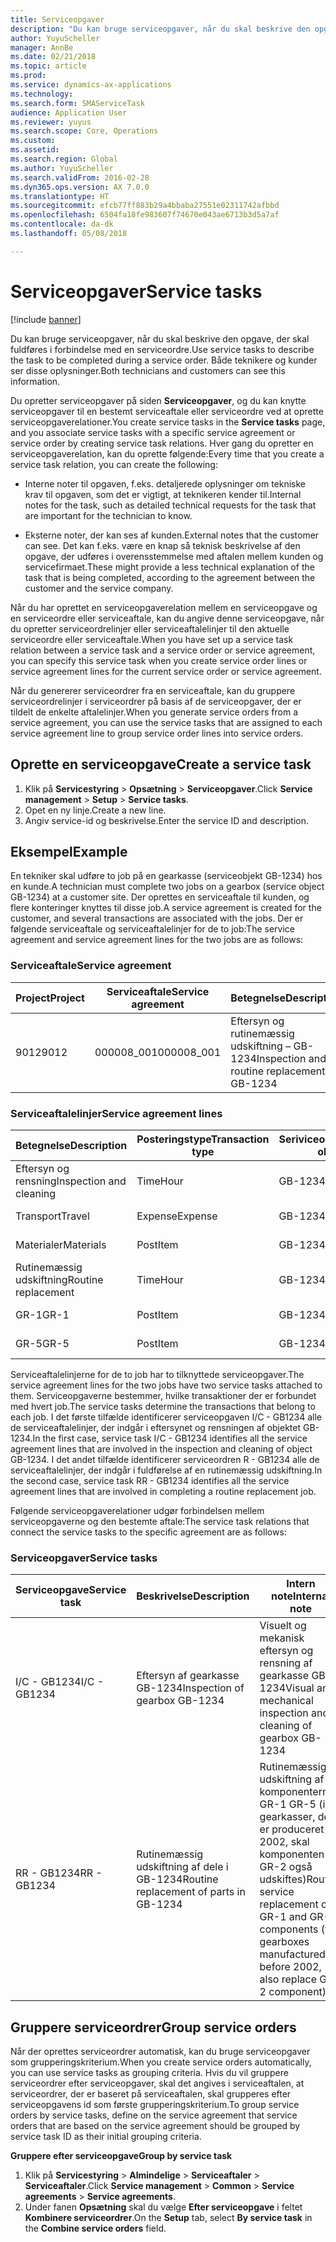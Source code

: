 ```yaml
---
title: Serviceopgaver
description: "Du kan bruge serviceopgaver, når du skal beskrive den opgave, der skal fuldføres i forbindelse med en serviceordre. Både teknikere og kunder ser disse oplysninger."
author: YuyuScheller
manager: AnnBe
ms.date: 02/21/2018
ms.topic: article
ms.prod: 
ms.service: dynamics-ax-applications
ms.technology: 
ms.search.form: SMAServiceTask
audience: Application User
ms.reviewer: yuyus
ms.search.scope: Core, Operations
ms.custom: 
ms.assetid: 
ms.search.region: Global
ms.author: YuyuScheller
ms.search.validFrom: 2016-02-28
ms.dyn365.ops.version: AX 7.0.0
ms.translationtype: HT
ms.sourcegitcommit: efcb77ff883b29a4bbaba27551e02311742afbbd
ms.openlocfilehash: 6504fa18fe983607f74670e043ae6713b3d5a7af
ms.contentlocale: da-dk
ms.lasthandoff: 05/08/2018

---
```


# <a name="service-tasks"></a><span data-ttu-id="8e119-104">Serviceopgaver</span><span class="sxs-lookup"><span data-stu-id="8e119-104">Service tasks</span></span>  

[!include [banner](../includes/banner.md)]

<span data-ttu-id="8e119-105">Du kan bruge serviceopgaver, når du skal beskrive den opgave, der skal fuldføres i forbindelse med en serviceordre.</span><span class="sxs-lookup"><span data-stu-id="8e119-105">Use service tasks to describe the task to be completed during a service order.</span></span>
<span data-ttu-id="8e119-106">Både teknikere og kunder ser disse oplysninger.</span><span class="sxs-lookup"><span data-stu-id="8e119-106">Both technicians and customers can see this information.</span></span>

<span data-ttu-id="8e119-107">Du opretter serviceopgaver på siden **Serviceopgaver**, og du kan knytte serviceopgaver til en bestemt serviceaftale eller serviceordre ved at oprette serviceopgaverelationer.</span><span class="sxs-lookup"><span data-stu-id="8e119-107">You create service tasks in the **Service tasks** page, and you associate service tasks with a specific service agreement or service order by creating service task relations.</span></span> <span data-ttu-id="8e119-108">Hver gang du opretter en serviceopgaverelation, kan du oprette følgende:</span><span class="sxs-lookup"><span data-stu-id="8e119-108">Every time that you create a service task relation, you can create the following:</span></span>

-  <span data-ttu-id="8e119-109">Interne noter til opgaven, f.eks. detaljerede oplysninger om tekniske krav til opgaven, som det er vigtigt, at teknikeren kender til.</span><span class="sxs-lookup"><span data-stu-id="8e119-109">Internal notes for the task, such as detailed technical requests for the task that are important for the technician to know.</span></span>

-  <span data-ttu-id="8e119-110">Eksterne noter, der kan ses af kunden.</span><span class="sxs-lookup"><span data-stu-id="8e119-110">External notes that the customer can see.</span></span> <span data-ttu-id="8e119-111">Det kan f.eks. være en knap så teknisk beskrivelse af den opgave, der udføres i overensstemmelse med aftalen mellem kunden og servicefirmaet.</span><span class="sxs-lookup"><span data-stu-id="8e119-111">These might provide a less technical explanation of the task that is being completed, according to the agreement between the customer and the service company.</span></span>

<span data-ttu-id="8e119-112">Når du har oprettet en serviceopgaverelation mellem en serviceopgave og en serviceordre eller serviceaftale, kan du angive denne serviceopgave, når du opretter serviceordrelinjer eller serviceaftalelinjer til den aktuelle serviceordre eller serviceaftale.</span><span class="sxs-lookup"><span data-stu-id="8e119-112">When you have set up a service task relation between a service task and a service order or service agreement, you can specify this service task when you create service order lines or service agreement lines for the current service order or service agreement.</span></span>

<span data-ttu-id="8e119-113">Når du genererer serviceordrer fra en serviceaftale, kan du gruppere serviceordrelinjer i serviceordrer på basis af de serviceopgaver, der er tildelt de enkelte aftalelinjer.</span><span class="sxs-lookup"><span data-stu-id="8e119-113">When you generate service orders from a service agreement, you can use the service tasks that are assigned to each service agreement line to group service order lines into service orders.</span></span>

## <a name="create-a-service-task"></a><span data-ttu-id="8e119-114">Oprette en serviceopgave</span><span class="sxs-lookup"><span data-stu-id="8e119-114">Create a service task</span></span>

1. <span data-ttu-id="8e119-115">Klik på **Servicestyring** \> **Opsætning** \> **Serviceopgaver**.</span><span class="sxs-lookup"><span data-stu-id="8e119-115">Click **Service management** \> **Setup** \> **Service tasks**.</span></span>
2. <span data-ttu-id="8e119-116">Opet en ny linje.</span><span class="sxs-lookup"><span data-stu-id="8e119-116">Create a new line.</span></span>
3. <span data-ttu-id="8e119-117">Angiv service-id og beskrivelse.</span><span class="sxs-lookup"><span data-stu-id="8e119-117">Enter the service ID and description.</span></span>

## <a name="example"></a><span data-ttu-id="8e119-118">Eksempel</span><span class="sxs-lookup"><span data-stu-id="8e119-118">Example</span></span>

<span data-ttu-id="8e119-119">En tekniker skal udføre to job på en gearkasse (serviceobjekt GB-1234) hos en kunde.</span><span class="sxs-lookup"><span data-stu-id="8e119-119">A technician must complete two jobs on a gearbox (service object GB-1234) at a customer site.</span></span> <span data-ttu-id="8e119-120">Der oprettes en serviceaftale til kunden, og flere konteringer knyttes til disse job.</span><span class="sxs-lookup"><span data-stu-id="8e119-120">A service agreement is created for the customer, and several transactions are associated with the jobs.</span></span> <span data-ttu-id="8e119-121">Der er følgende serviceaftale og serviceaftalelinjer for de to job:</span><span class="sxs-lookup"><span data-stu-id="8e119-121">The service agreement and service agreement lines for the two jobs are as follows:</span></span>

### <a name="service-agreement"></a><span data-ttu-id="8e119-122">Serviceaftale</span><span class="sxs-lookup"><span data-stu-id="8e119-122">Service agreement</span></span>

| <span data-ttu-id="8e119-123">Project</span><span class="sxs-lookup"><span data-stu-id="8e119-123">Project</span></span> | <span data-ttu-id="8e119-124">Serviceaftale</span><span class="sxs-lookup"><span data-stu-id="8e119-124">Service agreement</span></span> | <span data-ttu-id="8e119-125">Betegnelse</span><span class="sxs-lookup"><span data-stu-id="8e119-125">Description</span></span>                                  | <span data-ttu-id="8e119-126">Multi</span><span class="sxs-lookup"><span data-stu-id="8e119-126">Group</span></span>   |
|---------|-------------------|----------------------------------------------|---------|
| <span data-ttu-id="8e119-127">9012</span><span class="sxs-lookup"><span data-stu-id="8e119-127">9012</span></span>    | <span data-ttu-id="8e119-128">000008\_001</span><span class="sxs-lookup"><span data-stu-id="8e119-128">000008\_001</span></span>       | <span data-ttu-id="8e119-129">Eftersyn og rutinemæssig udskiftning – GB-1234</span><span class="sxs-lookup"><span data-stu-id="8e119-129">Inspection and routine replacement – GB-1234</span></span> | <span data-ttu-id="8e119-130">Løntillæg</span><span class="sxs-lookup"><span data-stu-id="8e119-130">Premium</span></span> |

### <a name="service-agreement-lines"></a><span data-ttu-id="8e119-131">Serviceaftalelinjer</span><span class="sxs-lookup"><span data-stu-id="8e119-131">Service agreement lines</span></span>

| <span data-ttu-id="8e119-132">Betegnelse</span><span class="sxs-lookup"><span data-stu-id="8e119-132">Description</span></span>             | <span data-ttu-id="8e119-133">Posteringstype</span><span class="sxs-lookup"><span data-stu-id="8e119-133">Transaction type</span></span> | <span data-ttu-id="8e119-134">Seriviceobjekt</span><span class="sxs-lookup"><span data-stu-id="8e119-134">Service object</span></span> | <span data-ttu-id="8e119-135">Serviceopgave</span><span class="sxs-lookup"><span data-stu-id="8e119-135">Service task</span></span> |
|-------------------------|------------------|----------------|--------------|
| <span data-ttu-id="8e119-136">Eftersyn og rensning</span><span class="sxs-lookup"><span data-stu-id="8e119-136">Inspection and cleaning</span></span> | <span data-ttu-id="8e119-137">Time</span><span class="sxs-lookup"><span data-stu-id="8e119-137">Hour</span></span>             | <span data-ttu-id="8e119-138">GB-1234</span><span class="sxs-lookup"><span data-stu-id="8e119-138">GB-1234</span></span>        | <span data-ttu-id="8e119-139">I/C - GB1234</span><span class="sxs-lookup"><span data-stu-id="8e119-139">I/C - GB1234</span></span> |
| <span data-ttu-id="8e119-140">Transport</span><span class="sxs-lookup"><span data-stu-id="8e119-140">Travel</span></span>                  | <span data-ttu-id="8e119-141">Expense</span><span class="sxs-lookup"><span data-stu-id="8e119-141">Expense</span></span>          | <span data-ttu-id="8e119-142">GB-1234</span><span class="sxs-lookup"><span data-stu-id="8e119-142">GB-1234</span></span>        | <span data-ttu-id="8e119-143">I/C - GB1234</span><span class="sxs-lookup"><span data-stu-id="8e119-143">I/C - GB1234</span></span> |
| <span data-ttu-id="8e119-144">Materialer</span><span class="sxs-lookup"><span data-stu-id="8e119-144">Materials</span></span>               | <span data-ttu-id="8e119-145">Post</span><span class="sxs-lookup"><span data-stu-id="8e119-145">Item</span></span>             | <span data-ttu-id="8e119-146">GB-1234</span><span class="sxs-lookup"><span data-stu-id="8e119-146">GB-1234</span></span>        | <span data-ttu-id="8e119-147">I/C - GB1234</span><span class="sxs-lookup"><span data-stu-id="8e119-147">I/C - GB1234</span></span> |
| <span data-ttu-id="8e119-148">Rutinemæssig udskiftning</span><span class="sxs-lookup"><span data-stu-id="8e119-148">Routine replacement</span></span>     | <span data-ttu-id="8e119-149">Time</span><span class="sxs-lookup"><span data-stu-id="8e119-149">Hour</span></span>             | <span data-ttu-id="8e119-150">GB-1234</span><span class="sxs-lookup"><span data-stu-id="8e119-150">GB-1234</span></span>        | <span data-ttu-id="8e119-151">RR - GB1234</span><span class="sxs-lookup"><span data-stu-id="8e119-151">RR - GB1234</span></span>  |
| <span data-ttu-id="8e119-152">GR-1</span><span class="sxs-lookup"><span data-stu-id="8e119-152">GR-1</span></span>                    | <span data-ttu-id="8e119-153">Post</span><span class="sxs-lookup"><span data-stu-id="8e119-153">Item</span></span>             | <span data-ttu-id="8e119-154">GB-1234</span><span class="sxs-lookup"><span data-stu-id="8e119-154">GB-1234</span></span>        | <span data-ttu-id="8e119-155">RR - GB1234</span><span class="sxs-lookup"><span data-stu-id="8e119-155">RR - GB1234</span></span>  |
| <span data-ttu-id="8e119-156">GR-5</span><span class="sxs-lookup"><span data-stu-id="8e119-156">GR-5</span></span>                    | <span data-ttu-id="8e119-157">Post</span><span class="sxs-lookup"><span data-stu-id="8e119-157">Item</span></span>             | <span data-ttu-id="8e119-158">GB-1234</span><span class="sxs-lookup"><span data-stu-id="8e119-158">GB-1234</span></span>        | <span data-ttu-id="8e119-159">RR - GB1234</span><span class="sxs-lookup"><span data-stu-id="8e119-159">RR - GB1234</span></span>  |

<span data-ttu-id="8e119-160">Serviceaftalelinjerne for de to job har to tilknyttede serviceopgaver.</span><span class="sxs-lookup"><span data-stu-id="8e119-160">The service agreement lines for the two jobs have two service tasks attached to them.</span></span> <span data-ttu-id="8e119-161">Serviceopgaverne bestemmer, hvilke transaktioner der er forbundet med hvert job.</span><span class="sxs-lookup"><span data-stu-id="8e119-161">The service tasks determine the transactions that belong to each job.</span></span> <span data-ttu-id="8e119-162">I det første tilfælde identificerer serviceopgaven I/C - GB1234 alle de serviceaftalelinjer, der indgår i eftersynet og rensningen af objektet GB-1234.</span><span class="sxs-lookup"><span data-stu-id="8e119-162">In the first case, service task I/C - GB1234 identifies all the service agreement lines that are involved in the inspection and cleaning of object GB-1234.</span></span> <span data-ttu-id="8e119-163">I det andet tilfælde identificerer serviceordren R - GB1234 alle de serviceaftalelinjer, der indgår i fuldførelse af en rutinemæssig udskiftning.</span><span class="sxs-lookup"><span data-stu-id="8e119-163">In the second case, service task RR - GB1234 identifies all the service agreement lines that are involved in completing a routine replacement job.</span></span>

<span data-ttu-id="8e119-164">Følgende serviceopgaverelationer udgør forbindelsen mellem serviceopgaverne og den bestemte aftale:</span><span class="sxs-lookup"><span data-stu-id="8e119-164">The service task relations that connect the service tasks to the specific agreement are as follows:</span></span>

### <a name="service-tasks"></a><span data-ttu-id="8e119-165">Serviceopgaver</span><span class="sxs-lookup"><span data-stu-id="8e119-165">Service tasks</span></span>

| <span data-ttu-id="8e119-166">Serviceopgave</span><span class="sxs-lookup"><span data-stu-id="8e119-166">Service task</span></span> | <span data-ttu-id="8e119-167">Beskrivelse</span><span class="sxs-lookup"><span data-stu-id="8e119-167">Description</span></span>                             | <span data-ttu-id="8e119-168">Intern note</span><span class="sxs-lookup"><span data-stu-id="8e119-168">Internal note</span></span>                                                                                                                 | <span data-ttu-id="8e119-169">Ekstern note</span><span class="sxs-lookup"><span data-stu-id="8e119-169">External note</span></span>                 |
|--------------|-----------------------------------------|-------------------------------------------------------------------------------------------------------------------------------|-------------------------------|
| <span data-ttu-id="8e119-170">I/C - GB1234</span><span class="sxs-lookup"><span data-stu-id="8e119-170">I/C - GB1234</span></span> | <span data-ttu-id="8e119-171">Eftersyn af gearkasse GB-1234</span><span class="sxs-lookup"><span data-stu-id="8e119-171">Inspection of gearbox GB-1234</span></span>           | <span data-ttu-id="8e119-172">Visuelt og mekanisk eftersyn og rensning af gearkasse GB-1234</span><span class="sxs-lookup"><span data-stu-id="8e119-172">Visual and mechanical inspection and cleaning of gearbox GB-1234</span></span>                                                              | <span data-ttu-id="8e119-173">Rutinemæssigt eftersyn af gearkasse</span><span class="sxs-lookup"><span data-stu-id="8e119-173">Routine inspection of gearbox</span></span> |
| <span data-ttu-id="8e119-174">RR - GB1234</span><span class="sxs-lookup"><span data-stu-id="8e119-174">RR - GB1234</span></span>  | <span data-ttu-id="8e119-175">Rutinemæssig udskiftning af dele i GB-1234</span><span class="sxs-lookup"><span data-stu-id="8e119-175">Routine replacement of parts in GB-1234</span></span> | <span data-ttu-id="8e119-176">Rutinemæssig udskiftning af komponenterne GR-1 GR-5 (i gearkasser, der er produceret før 2002, skal komponenten GR-2 også udskiftes)</span><span class="sxs-lookup"><span data-stu-id="8e119-176">Routine service replacement of GR-1 and GR-5 components (for gearboxes manufactured before 2002, also replace GR-2 component)</span></span> | <span data-ttu-id="8e119-177">Rutinemæssig udskiftning af dele</span><span class="sxs-lookup"><span data-stu-id="8e119-177">Routine replacement of parts</span></span>  |

## <a name="group-service-orders"></a><span data-ttu-id="8e119-178">Gruppere serviceordrer</span><span class="sxs-lookup"><span data-stu-id="8e119-178">Group service orders</span></span>

<span data-ttu-id="8e119-179">Når der oprettes serviceordrer automatisk, kan du bruge serviceopgaver som grupperingskriterium.</span><span class="sxs-lookup"><span data-stu-id="8e119-179">When you create service orders automatically, you can use service tasks as grouping criteria.</span></span> <span data-ttu-id="8e119-180">Hvis du vil gruppere serviceordrer efter serviceopgaver, skal det angives i serviceaftalen, at serviceordrer, der er baseret på serviceaftalen, skal grupperes efter serviceopgavens id som første grupperingskriterium.</span><span class="sxs-lookup"><span data-stu-id="8e119-180">To group service orders by service tasks, define on the service agreement that service orders that are based on the service agreement should be grouped by service task ID as their initial grouping criteria.</span></span>

<span data-ttu-id="8e119-181">**Gruppere efter serviceopgave**</span><span class="sxs-lookup"><span data-stu-id="8e119-181">**Group by service task**</span></span>

1. <span data-ttu-id="8e119-182">Klik på **Servicestyring** \> **Almindelige** \> **Serviceaftaler** \> **Serviceaftaler**.</span><span class="sxs-lookup"><span data-stu-id="8e119-182">Click **Service management** \> **Common** \> **Service agreements** \> **Service agreements**.</span></span>
2. <span data-ttu-id="8e119-183">Under fanen **Opsætning** skal du vælge **Efter serviceopgave** i feltet **Kombinere serviceordrer**.</span><span class="sxs-lookup"><span data-stu-id="8e119-183">On the **Setup** tab, select **By service task** in the **Combine service orders** field.</span></span>




